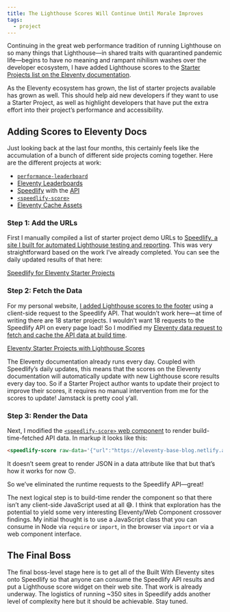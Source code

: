 ```yaml
---
title: The Lighthouse Scores Will Continue Until Morale Improves
tags:
  - project
---
```

Continuing in the great web performance tradition of running Lighthouse on so many things that Lighthouse—in shared traits with quarantined pandemic life—begins to have no meaning and rampant nihilism washes over the developer ecosystem, I have added Lighthouse scores to the [Starter Projects list on the Eleventy documentation](https://www.11ty.dev/docs/starter/).

As the Eleventy ecosystem has grown, the list of starter projects available has grown as well. This should help aid new developers if they want to use a Starter Project, as well as highlight developers that have put the extra effort into their project’s performance and accessibility.

## Adding Scores to Eleventy Docs

Just looking back at the last four months, this certainly feels like the accumulation of a bunch of different side projects coming together. Here are the different projects at work:

* [`performance-leaderboard`](https://github.com/zachleat/performance-leaderboard/)
* [Eleventy Leaderboards](https://www.11ty.dev/leaderboard/)
* [Speedlify](https://www.speedlify.dev/) with the [API](https://www.speedlify.dev/api/urls.json)
* [`<speedlify-score>`](https://github.com/zachleat/speedlify-score/)
* [Eleventy Cache Assets](https://github.com/11ty/eleventy-cache-assets)

### Step 1: Add the URLs

First I manually compiled a list of starter project demo URLs to [Speedlify, a site I built for automated Lighthouse testing and reporting](/web/speedlify/). This was very straightforward based on the work I’ve already completed. You can see the daily updated results of that here:

<div class="primarylink"><a href="https://www.speedlify.dev/eleventy-starters/">Speedlify for Eleventy Starter Projects</a></div>

### Step 2: Fetch the Data

For my personal website, [I added Lighthouse scores to the footer](/web/lighthouse-in-footer/) using a client-side request to the Speedlify API. That wouldn’t work here—at time of writing there are 18 starter projects. I wouldn’t want 18 requests to the Speedlify API on every page load! So I modified my [Eleventy data request to fetch and cache the API data at build time](https://github.com/11ty/11ty-website/blob/81d5cc8f0e166ea3c2586558f60b670542f4901b/_data/speedlifyStarters.js).

<div class="primarylink"><a href="https://www.11ty.dev/docs/starter/">Eleventy Starter Projects with Lighthouse Scores</a></div>

The Eleventy documentation already runs every day. Coupled with Speedlify’s daily updates, this means that the scores on the Eleventy documentation will automatically update with new Lighthouse score results every day too. So if a Starter Project author wants to update their project to improve their scores, it requires no manual intervention from me for the scores to update! Jamstack is pretty cool y’all.

### Step 3: Render the Data

Next, I modified the [`<speedlify-score>` web component](https://github.com/zachleat/speedlify-score/) to render build-time-fetched API data. In markup it looks like this:

```html
<speedlify-score raw-data='{"url":"https://eleventy-base-blog.netlify.app/","timestamp":1595170952102,"ranks":{"hundos":7,"performance":5,"accessibility":6},"lighthouse":{"version":"6.1.1","performance":1,"accessibility":1,"bestPractices":1,"seo":0.97,"total":397},"firstContentfulPaint":815.225,"speedIndex":815.225,"largestContentfulPaint":815.225,"totalBlockingTime":0,"cumulativeLayoutShift":0,"timeToInteractive":815.225,"maxPotentialFirstInputDelay":16,"timeToFirstByte":29.860000000000014,"weight":{"summary":"3 requests • 3 KiB","total":3258,"image":0,"imageCount":0,"script":0,"scriptCount":0,"document":1059,"font":0,"fontCount":0,"stylesheet":2199,"stylesheetCount":2,"thirdParty":0,"thirdPartyCount":0},"axe":{"passes":130,"violations":0}}'></speedlify-score>
```

It doesn’t seem great to render JSON in a data attribute like that but that’s how it works for now 🙃.

So we’ve eliminated the runtime requests to the Speedlify API—great!

The next logical step is to build-time render the component so that there isn’t any client-side JavaScript used at all 😅. I think that exploration has the potential to yield some very interesting Eleventy/Web Component crossover findings. My initial thought is to use a JavaScript class that you can consume in Node via `require` or `import`, in the browser via `import` or via a web component interface.

## The Final Boss

The final boss-level stage here is to get all of the Built With Eleventy sites onto Speedlify so that anyone can consume the Speedlify API results and put a Lighthouse score widget on their web site. That work is already underway. The logistics of running ~350 sites in Speedlify adds another level of complexity here but it should be achievable. Stay tuned.
